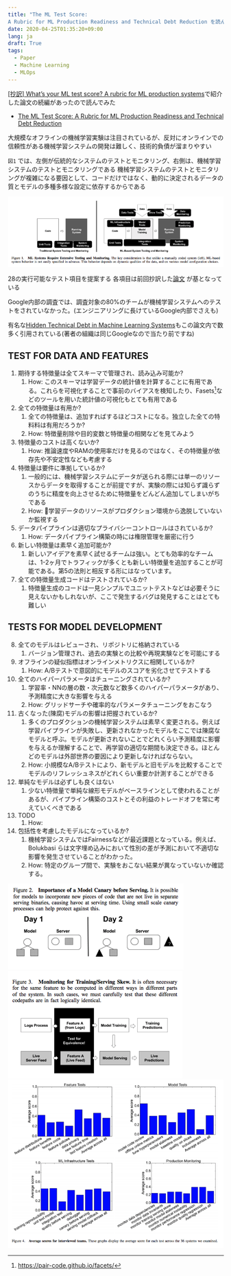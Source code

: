 ```yaml
---
title: "The ML Test Score:
A Rubric for ML Production Readiness and Technical Debt Reduction を読んでみる"
date: 2020-04-25T01:35:20+09:00
lang: ja
draft: True
tags:
  - Paper
  - Machine Learning
  - MLOps
---
```


[[抄訳] What’s your ML test score? A rubric for ML production systems](https://shunyaueta.com/posts/2020-04-19/)で紹介した論文の続編があったので読んでみた

- [The ML Test Score: A Rubric for ML Production Readiness and Technical Debt Reduction](https://research.google/pubs/pub46555/)

大規模なオフラインの機械学習実験は注目されているが、反対にオンラインでの信頼性がある機械学習システムの開発は難しく、技術的負債が溜まりやすい
 
`図1` では、左側が伝統的なシステムのテストとモニタリング、右側は、機械学習システムのテストとモニタリングである
機械学習システムのテストとモニタリングが複雑になる要因として、コードだけではなく、動的に決定されるデータの質とモデルの多種多様な設定に依存するからである

![Figure 1 in paper](/posts/2020-04-25/images/fig-1.png)

28の実行可能なテスト項目を提案する
各項目は前回抄訳した[論文](https://shunyaueta.com/posts/2020-04-19/) が基となっている

Google内部の調査では、調査対象の80%のチームが機械学習システムへのテストをされていなかった。(エンジニアリングに長けているGoogle内部でさえも)

有名な[Hidden Technical Debt in Machine Learning Systems](https://papers.nips.cc/paper/5656-hidden-technical-debt-in-machine-learning-systems.pdf)もこの論文内で数多く引用されている(著者の組織は同じGoogleなので当たり前ですね)

## TEST FOR DATA AND FEATURES

1. 期待する特徴量は全てスキーマで管理され、読み込み可能か?
   1. How: このスキーマは学習データの統計値を計算することに有用である。これらを可視化することで事前のバイアスを検知したり、Fasets[^1]などのツールを用いた統計値の可視化もとても有用である
2. 全ての特徴量は有用か?
   1. 全ての特徴量は、追加すればするほどコストになる。独立した全ての特料料は有用だろうか?
   2. How: 特徴量削除や目的変数と特徴量の相関などを見てみよう
3. 特徴量のコストは高くないか?
   1. How: 推論速度やRAMの使用率だけを見るのではなく、その特徴量が依存先や不安定性なども考慮する
4. 特徴量は要件に準拠しているか?
   1. 一般的には、機械学習システムにデータが送られる際には単一のリソースからデータを取得することが前提ですが、実験の際には知らず識らずのうちに精度を向上させるために特徴量をどんどん追加してしまいがちである
   2. How: 学習データのリソースがプロダクション環境から逸脱していないか監視する
5. データパイプラインは適切なプライバシーコントロールはされているか?
   1. How: データパイプライン構築の時には権限管理を厳密に行う
6. 新しい特徴量は素早く追加可能か?
   1. 新しいアイデアを素早く試せるチームは強い。とても効率的なチームは、1-2ヶ月でトラフィックが多くとも新しい特徴量を追加することが可能である。第5の法則と相反する形にはなっています。 
7. 全ての特徴量生成コードはテストされているか?
   1. 特徴量生成のコードは一見シンプルでユニットテストなどは必要そうに見えないかもしれないが、ここで発生するバグは発見することはとても難しい


## TESTS FOR MODEL DEVELOPMENT

8. 全てのモデルはレビューされ、リポジトリに格納されている
   1. バージョン管理され、過去の実験との比較や再現実験などを可能にする
9. オフラインの疑似指標はオンラインメトリクスに相関しているか?
   1.  How: A/Bテストで意図的にモデルのスコアを劣化させてテストする
10. 全てのハイパーパラメータはチューニングされているか?
    1.  学習率・NNの層の数・次元数など数多くのハイパーパラメータがあり、予測精度に大きな影響を与える
    2.  How: グリッドサーチや確率的なパラメータチューニングをおこなう
11. 古くなった(陳腐)モデルの影響は把握されているか?
    1.  多くのプロダクションの機械学習システムは素早く変更される。例えば学習パイプラインが失敗し、更新されなかったモデルをここでは陳腐なモデルと呼ぶ。モデルが更新されないことでどれくらい予測精度に影響を与えるか理解することで、再学習の適切な期間も決定できる。ほとんどのモデルは外部世界の要因により更新しなければならない。
    2.  How: 小規模なA/Bテストにより、新モデルと旧モデルを比較することでモデルのリフレッシュネスがどれくらい重要か計測することができる
12. 単純なモデルは必ずしも良くはない
    1.  少ない特徴量で単純な線形モデルがベースラインとして使われることがあるが、パイプライン構築のコストとその利益のトレードオフを常に考えていくべきである
13. TODO
    1.  How: 
14. 包括性を考慮したモデルになっているか?
    1.  機械学習システムではFairnessなどが最近課題となっている。例えば、Bolukbasi らは文字埋め込みにおいて性別の差が予測において不適切な影響を発生させていることがわかった。
    2.  How: 特定のグループ間で、実験をおこない結果が異なっていないか確認する。

![Figure 2 in paper](/posts/2020-04-25/images/fig-2.png)
![Figure 3 in paper](/posts/2020-04-25/images/fig-3.png)
![Figure 4 in paper](/posts/2020-04-25/images/fig-4.png)

[^1]: https://pair-code.github.io/facets/

